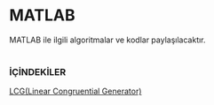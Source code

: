 # MATLAB
MATLAB ile ilgili algoritmalar ve kodlar paylaşılacaktır.<br><br>
### İÇİNDEKİLER <br>

[LCG(Linear Congruential Generator)](https://github.com/saricayemre/MATLAB/blob/master/lcg.m)
